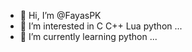 - 👋 Hi, I’m @FayasPK
- 👀 I’m interested in C C++ Lua python ...
- 🌱 I’m currently learning python ...

<!---
FayasPK/FayasPK is a ✨ special ✨ repository because its `README.md` (this file) appears on your GitHub profile.
You can click the Preview link to take a look at your changes.
--->
